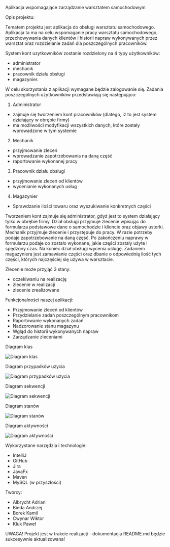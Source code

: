 Aplikacja wspomagające zarządzanie warsztatem samochodowym

Opis projektu:

Tematem projektu jest aplikacja do obsługi warsztatu samochodowego. Aplikacja ta ma na celu wspomaganie pracy warsztatu samochodowego, przechowywania danych klientów i historii napraw wykonywanych przez warsztat oraz rozdzielanie zadań dla poszczególnych pracowników.

System kont uzytkowników zostanie rozdzielony na 4 typy użytkowników:
- administrator
- mechanik
- pracownik działu obsługi
- magazynier.

W celu skorzystania z aplikacji wymagane będzie zalogowanie się. Zadania poszczególnych użytkowników przedstawiają się następująco:

1. Administrator 
- zajmuje się tworzeniem kont pracowników (dlatego, iż to jest system działający w obrębie firmy)
- ma możliwości modyfikacji wszystkich danych, które zostały wprowadzone w tym systemie

2. Mechanik
- przyjmowanie zleceń
- wprowadzanie zapotrzebowania na daną część
- raportowanie wykonanej pracy

3. Pracownik działu obsługi
- przyjmowanie zleceń od klientów
- wycenianie wykonanych usług

4. Magazynier
- Sprawdzanie ilości towaru oraz wyszukiwanie konkretnych części


Tworzeniem kont zajmuje się administrator, gdyż jest to system działający tylko w obrębie firmy. Dział obsługi przyjmuje zlecenie wpisując do formularza podstawowe dane o samochodzie i kliencie oraz objawy usterki. Mechanik przyjmuje zlecenie i przystępuje do pracy. W razie potrzeby podaje zapotrzebowanie na daną część. Po zakończeniu naprawy w formularzu podaje co zostało wykonane, jakie części zostały użyte i spędzony czas. Na koniec dział obsługi wycenia usługę. Zadaniem magazyniera jest zamawianie części oraz dbanie o odpowiednią ilość tych części, których najczęściej się używa w warsztacie. 

Zlecenie może przyjąć 3 stany:
- oczekiwaniu na realizację
- zlecenie w realizacji
- zlecenie zrealizowane

Funkcjonalności naszej aplikacji:

- Przyjmowanie zleceń od klientów
- Przydzielanie zadań poszczególnym pracownikom
- Raportowanie wykonanych zadań
- Nadzorowanie stanu magazynu
- Wgląd do historii wykonywanych napraw
- Zarządzanie zleceniami


Diagram klas

![Diagram klas](DiagramKlas.jpg)

Diagram przypadków użycia

![Diagram przypadków użycia](DiagramPrzypadkowUzycia.jpg)

Diagram sekwencji

![Diagram sekwencji](DiagramSekwencji.jpg)

Diagram stanów

![Diagram stanów](DiagramStanow.jpg)

Diagram aktywności

![Diagram aktywności](DiagramAktywnosci.jpg)

Wykorzystane narzędzia i technologie:

- IntelliJ
- GitHub
- Jira
- JavaFx
- Maven
- MySQL (w przyszłości)


Twórcy:

- Albrycht Adrian 
- Bieda Andrzej
- Borek Kamil
- Cwynar Wiktor 
- Kluk Paweł

UWAGA! Projekt jest w trakcie realizacji - dokumentacja README.md będzie sukcesywnie aktualizowana!
